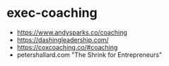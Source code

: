 # exec-coaching

- https://www.andysparks.co/coaching
- https://dashingleadership.com/
- https://coxcoaching.co/#coaching
- petershallard.com "The Shrink for Entrepreneurs"
